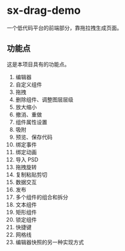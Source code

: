 # sx-drag-demo
一个低代码平台的前端部分，靠拖拉拽生成页面。
## 功能点
这是本项目具有的功能点。
1. 编辑器
2. 自定义组件
3. 拖拽
4. 删除组件、调整图层层级
5. 放大缩小
6. 撤消、重做
7. 组件属性设置
8. 吸附
9. 预览、保存代码
10. 绑定事件
11. 绑定动画
12. 导入 PSD
13. 拖拽旋转
14. 复制粘贴剪切
15. 数据交互
16. 发布
17. 多个组件的组合和拆分
18. 文本组件
19. 矩形组件
20. 锁定组件
21. 快捷键
22. 网格线
23. 编辑器快照的另一种实现方式


